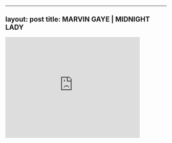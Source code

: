 

---
layout: post
title: MARVIN GAYE | MIDNIGHT LADY
---


<iframe width="420" height="315" src="http://www.youtube.com/embed/0MjZZ67lzBA" frameborder="0" allowfullscreen></iframe>


